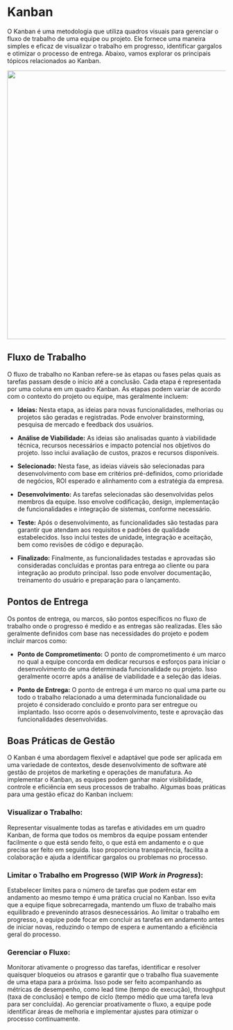# Kanban

O Kanban é uma metodologia que utiliza quadros visuais para gerenciar o fluxo de trabalho de uma equipe ou projeto. Ele fornece uma maneira simples e eficaz de visualizar o trabalho em progresso, identificar gargalos e otimizar o processo de entrega. Abaixo, vamos explorar os principais tópicos relacionados ao Kanban.

<p align="center">
<img src="https://github.com/rafael-torres-nantes/Study-MetodosAgeisDeAaZ/assets/58231791/0d0726b4-193d-4a28-a8dd-d55f9172be72" width="1200" height="620">
</p>

## Fluxo de Trabalho

O fluxo de trabalho no Kanban refere-se às etapas ou fases pelas quais as tarefas passam desde o início até a conclusão. Cada etapa é representada por uma coluna em um quadro Kanban. As etapas podem variar de acordo com o contexto do projeto ou equipe, mas geralmente incluem:

- __Ideias:__ Nesta etapa, as ideias para novas funcionalidades, melhorias ou projetos são geradas e registradas. Pode envolver brainstorming, pesquisa de mercado e feedback dos usuários.

- __Análise de Viabilidade:__ As ideias são analisadas quanto à viabilidade técnica, recursos necessários e impacto potencial nos objetivos do projeto. Isso inclui avaliação de custos, prazos e recursos disponíveis.

- __Selecionado:__ Nesta fase, as ideias viáveis são selecionadas para desenvolvimento com base em critérios pré-definidos, como prioridade de negócios, ROI esperado e alinhamento com a estratégia da empresa.

- __Desenvolvimento:__ As tarefas selecionadas são desenvolvidas pelos membros da equipe. Isso envolve codificação, design, implementação de funcionalidades e integração de sistemas, conforme necessário.

- __Teste:__ Após o desenvolvimento, as funcionalidades são testadas para garantir que atendam aos requisitos e padrões de qualidade estabelecidos. Isso inclui testes de unidade, integração e aceitação, bem como revisões de código e depuração.

- __Finalizado:__ Finalmente, as funcionalidades testadas e aprovadas são consideradas concluídas e prontas para entrega ao cliente ou para integração ao produto principal. Isso pode envolver documentação, treinamento do usuário e preparação para o lançamento.


## Pontos de Entrega 

Os pontos de entrega, ou marcos, são pontos específicos no fluxo de trabalho onde o progresso é medido e as entregas são realizadas. Eles são geralmente definidos com base nas necessidades do projeto e podem incluir marcos como:

- __Ponto de Comprometimento:__ O ponto de comprometimento é um marco no qual a equipe concorda em dedicar recursos e esforços para iniciar o desenvolvimento de uma determinada funcionalidade ou projeto. Isso geralmente ocorre após a análise de viabilidade e a seleção das ideias.

- __Ponto de Entrega:__ O ponto de entrega é um marco no qual uma parte ou todo o trabalho relacionado a uma determinada funcionalidade ou projeto é considerado concluído e pronto para ser entregue ou implantado. Isso ocorre após o desenvolvimento, teste e aprovação das funcionalidades desenvolvidas.

## Boas Práticas de Gestão

O Kanban é uma abordagem flexível e adaptável que pode ser aplicada em uma variedade de contextos, desde desenvolvimento de software até gestão de projetos de marketing e operações de manufatura. Ao implementar o Kanban, as equipes podem ganhar maior visibilidade, controle e eficiência em seus processos de trabalho. Algumas boas práticas para uma gestão eficaz do Kanban incluem:

### Visualizar o Trabalho:
Representar visualmente todas as tarefas e atividades em um quadro Kanban, de forma que todos os membros da equipe possam entender facilmente o que está sendo feito, o que está em andamento e o que precisa ser feito em seguida. Isso proporciona transparência, facilita a colaboração e ajuda a identificar gargalos ou problemas no processo.

### Limitar o Trabalho em Progresso (WIP *Work in Progress*):
Estabelecer limites para o número de tarefas que podem estar em andamento ao mesmo tempo é uma prática crucial no Kanban. Isso evita que a equipe fique sobrecarregada, mantendo um fluxo de trabalho mais equilibrado e prevenindo atrasos desnecessários. Ao limitar o trabalho em progresso, a equipe pode focar em concluir as tarefas em andamento antes de iniciar novas, reduzindo o tempo de espera e aumentando a eficiência geral do processo.

### Gerenciar o Fluxo:
Monitorar ativamente o progresso das tarefas, identificar e resolver quaisquer bloqueios ou atrasos e garantir que o trabalho flua suavemente de uma etapa para a próxima. Isso pode ser feito acompanhando as métricas de desempenho, como lead time (tempo de execução), throughput (taxa de conclusão) e tempo de ciclo (tempo médio que uma tarefa leva para ser concluída). Ao gerenciar proativamente o fluxo, a equipe pode identificar áreas de melhoria e implementar ajustes para otimizar o processo continuamente.

